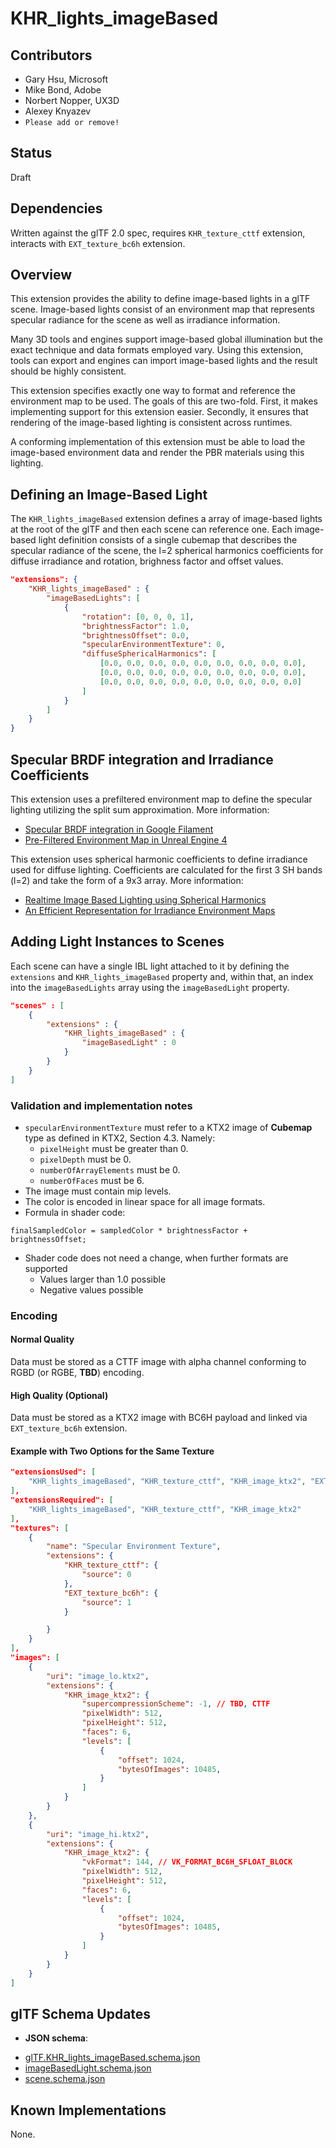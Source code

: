 # KHR_lights_imageBased

## Contributors

* Gary Hsu, Microsoft
* Mike Bond, Adobe
* Norbert Nopper, UX3D
* Alexey Knyazev
* `Please add or remove!`

## Status

Draft

## Dependencies

Written against the glTF 2.0 spec, requires `KHR_texture_cttf` extension, interacts with `EXT_texture_bc6h` extension.

## Overview

This extension provides the ability to define image-based lights in a glTF scene. Image-based lights consist of an environment map that represents specular radiance for the scene as well as irradiance information.

Many 3D tools and engines support image-based global illumination but the exact technique and data formats employed vary. Using this extension, tools can export and engines can import image-based lights and the result should be highly consistent. 

This extension specifies exactly one way to format and reference the environment map to be used. The goals of this are two-fold. First, it makes implementing support for this extension easier. Secondly, it ensures that rendering of the image-based lighting is consistent across runtimes.

A conforming implementation of this extension must be able to load the image-based environment data and render the PBR materials using this lighting.

## Defining an Image-Based Light

The `KHR_lights_imageBased` extension defines a array of image-based lights at the root of the glTF and then each scene can reference one. Each image-based light definition consists of a single cubemap that describes the specular radiance of the scene, the l=2 spherical harmonics coefficients for diffuse irradiance and rotation, brighness factor and offset values.

```json
"extensions": {
    "KHR_lights_imageBased" : {
        "imageBasedLights": [
            {
                "rotation": [0, 0, 0, 1],
                "brightnessFactor": 1.0,
                "brightnessOffset": 0.0,
                "specularEnvironmentTexture": 0,
                "diffuseSphericalHarmonics": [
                    [0.0, 0.0, 0.0, 0.0, 0.0, 0.0, 0.0, 0.0, 0.0],
                    [0.0, 0.0, 0.0, 0.0, 0.0, 0.0, 0.0, 0.0, 0.0],
                    [0.0, 0.0, 0.0, 0.0, 0.0, 0.0, 0.0, 0.0, 0.0]
                ]
            }
        ]
    }
}
```

## Specular BRDF integration and Irradiance Coefficients

This extension uses a prefiltered environment map to define the specular lighting utilizing the split sum approximation. More information:
- [Specular BRDF integration in Google Filament](https://google.github.io/filament/Filament.md.html#lighting/imagebasedlights/processinglightprobes)
- [Pre-Filtered Environment Map in Unreal Engine 4](https://blog.selfshadow.com/publications/s2013-shading-course/karis/s2013_pbs_epic_notes_v2.pdf)

This extension uses spherical harmonic coefficients to define irradiance used for diffuse lighting. Coefficients are calculated for the first 3 SH bands (l=2) and take the form of a 9x3 array. More information:
- [Realtime Image Based Lighting using Spherical Harmonics](https://metashapes.com/blog/realtime-image-based-lighting-using-spherical-harmonics/)
- [An Efficient Representation for Irradiance Environment Maps](http://graphics.stanford.edu/papers/envmap/)

## Adding Light Instances to Scenes

Each scene can have a single IBL light attached to it by defining the `extensions` and `KHR_lights_imageBased` property and, within that, an index into the `imageBasedLights` array using the `imageBasedLight` property.

```json
"scenes" : [
    {
        "extensions" : {
            "KHR_lights_imageBased" : {
                "imageBasedLight" : 0
            }
        }
    }            
]
```

### Validation and implementation notes

- `specularEnvironmentTexture` must refer to a KTX2 image of **Cubemap** type as defined in KTX2, Section 4.3. Namely:
  - `pixelHeight` must be greater than 0.
  - `pixelDepth` must be 0.
  - `numberOfArrayElements` must be 0.
  - `numberOfFaces` must be 6.
- The image must contain mip levels.
- The color is encoded in linear space for all image formats.
- Formula in shader code:

```
finalSampledColor = sampledColor * brightnessFactor + brightnessOffset;
```

- Shader code does not need a change, when further formats are supported
  - Values larger than 1.0 possible
  - Negative values possible

### Encoding

#### Normal Quality

Data must be stored as a CTTF image with alpha channel conforming to RGBD (or RGBE, **TBD**) encoding.

#### High Quality (Optional)

Data must be stored as a KTX2 image with BC6H payload and linked via `EXT_texture_bc6h` extension.

#### Example with Two Options for the Same Texture

```json
"extensionsUsed": [
    "KHR_lights_imageBased", "KHR_texture_cttf", "KHR_image_ktx2", "EXT_texture_bc6h"
],
"extensionsRequired": [
    "KHR_lights_imageBased", "KHR_texture_cttf", "KHR_image_ktx2"
],
"textures": [
    {
        "name": "Specular Environment Texture",
        "extensions": {
            "KHR_texture_cttf": {
                "source": 0
            },
            "EXT_texture_bc6h": {
                "source": 1
            }

        }
    }
],
"images": [
    {
        "uri": "image_lo.ktx2",
        "extensions": {
            "KHR_image_ktx2": {
                "supercompressionScheme": -1, // TBD, CTTF
                "pixelWidth": 512,
                "pixelHeight": 512,
                "faces": 6,
                "levels": [
                    {
                        "offset": 1024,
                        "bytesOfImages": 10485,
                    }
                ]
            }
        }
    },
    {
        "uri": "image_hi.ktx2",
        "extensions": {
            "KHR_image_ktx2": {
                "vkFormat": 144, // VK_FORMAT_BC6H_SFLOAT_BLOCK
                "pixelWidth": 512,
                "pixelHeight": 512,
                "faces": 6,
                "levels": [
                    {
                        "offset": 1024,
                        "bytesOfImages": 10485,
                    }
                ]
            }
        }
    }
]
```

## glTF Schema Updates

* **JSON schema**: 
- [glTF.KHR_lights_imageBased.schema.json](schema/glTF.KHR_lights_imageBased.schema.json)
- [imageBasedLight.schema.json](schema/imageBasedLight.schema.json)
- [scene.schema.json](schema/scene.KHR_lights_imageBased.schema.json)

## Known Implementations

None.